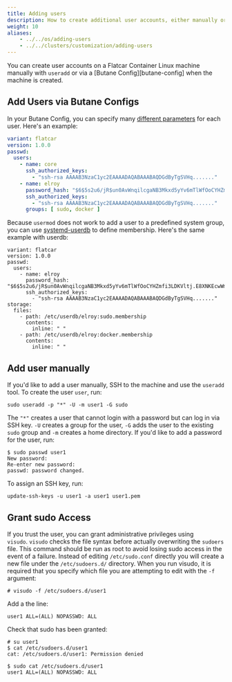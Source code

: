 ```yaml
---
title: Adding users
description: How to create additional user accounts, either manually or with container linux configs.
weight: 10
aliases:
    - ../../os/adding-users
    - ../../clusters/customization/adding-users
---
```


You can create user accounts on a Flatcar Container Linux machine manually with `useradd` or via a [Butane Config][butane-config] when the machine is created.

## Add Users via Butane Configs

In your Butane Config, you can specify many [different parameters][config-spec] for each user. Here's an example:

```yaml
variant: flatcar
version: 1.0.0
passwd:
  users:
    - name: core
      ssh_authorized_keys:
        - "ssh-rsa AAAAB3NzaC1yc2EAAAADAQABAAABAQDGdByTgSVHq......."
    - name: elroy
      password_hash: "$6$5s2u6/jR$un0AvWnqilcgaNB3Mkxd5yYv6mTlWfOoCYHZmfi3LDKVltj.E8XNKEcwWm..."
      ssh_authorized_keys:
        - "ssh-rsa AAAAB3NzaC1yc2EAAAADAQABAAABAQDGdByTgSVHq......."
      groups: [ sudo, docker ]
```

Because `usermod` does not work to add a user to a predefined system group, you can use [systemd-userdb][systemd-userdb] to define membership. Here's the same example with userdb:

```
variant: flatcar
version: 1.0.0
passwd:
  users:
    - name: elroy
      password_hash: "$6$5s2u6/jR$un0AvWnqilcgaNB3Mkxd5yYv6mTlWfOoCYHZmfi3LDKVltj.E8XNKEcwWm..."
      ssh_authorized_keys:
        - "ssh-rsa AAAAB3NzaC1yc2EAAAADAQABAAABAQDGdByTgSVHq......."
storage:
  files:
    - path: /etc/userdb/elroy:sudo.membership
      contents:
        inline: " "
    - path: /etc/userdb/elroy:docker.membership
      contents:
        inline: " "
```

## Add user manually

If you'd like to add a user manually, SSH to the machine and use the `useradd` tool. To create the user `user`, run:

```shell
sudo useradd -p "*" -U -m user1 -G sudo
```

The `"*"` creates a user that cannot login with a password but can log in via SSH key. `-U` creates a group for the user, `-G` adds the user to the existing `sudo` group and `-m` creates a home directory. If you'd like to add a password for the user, run:

```shell
$ sudo passwd user1
New password:
Re-enter new password:
passwd: password changed.
```

To assign an SSH key, run:

```shell
update-ssh-keys -u user1 -a user1 user1.pem
```

## Grant sudo Access

If you trust the user, you can grant administrative privileges using `visudo`. `visudo` checks the file syntax before actually overwriting the `sudoers` file. This command should be run as root to avoid losing sudo access in the event of a failure. Instead of editing `/etc/sudo.conf` directly you will create a new file under the `/etc/sudoers.d/` directory. When you run visudo, it is required that you specify which file you are attempting to edit with the `-f` argument:

```shell
# visudo -f /etc/sudoers.d/user1
```

Add a the line:

```text
user1 ALL=(ALL) NOPASSWD: ALL
```

Check that sudo has been granted:

```shell
# su user1
$ cat /etc/sudoers.d/user1
cat: /etc/sudoers.d/user1: Permission denied

$ sudo cat /etc/sudoers.d/user1
user1 ALL=(ALL) NOPASSWD: ALL
```

[cl-config]: ../../provisioning/config-transpiler
[config-spec]: ../../provisioning/config-transpiler/configuration
[systemd-userdb]: https://www.freedesktop.org/software/systemd/man/systemd-userdbd.service.html
